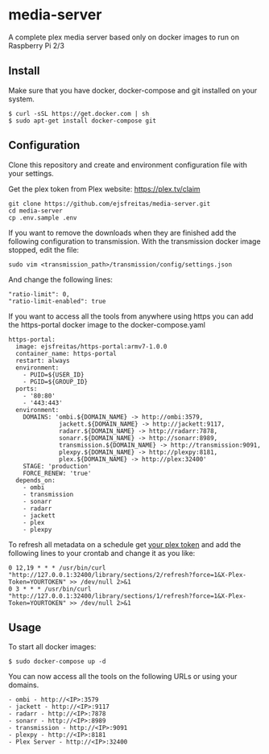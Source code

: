 # media-server

A complete plex media server based only on docker images to run on Raspberry Pi 2/3

## Install

Make sure that you have docker,  docker-compose and git installed on your system.

```
$ curl -sSL https://get.docker.com | sh
$ sudo apt-get install docker-compose git
```

## Configuration

Clone this repository and create and environment configuration file with your settings.

Get the plex token from Plex website: https://plex.tv/claim

```
git clone https://github.com/ejsfreitas/media-server.git
cd media-server
cp .env.sample .env
```


If you want to remove the downloads when they are finished add the following configuration to transmission. With the transmission docker image stopped, edit the file:

```
sudo vim <transmission_path>/transmission/config/settings.json
```

And change the following lines:
```
"ratio-limit": 0,
"ratio-limit-enabled": true
```

If you want to access all the tools from anywhere using https you can add the https-portal docker image to the docker-compose.yaml

```
https-portal:
  image: ejsfreitas/https-portal:armv7-1.0.0
  container_name: https-portal
  restart: always
  environment:
    - PUID=${USER_ID}
    - PGID=${GROUP_ID}
  ports:
    - '80:80'
    - '443:443'
  environment:
    DOMAINS: 'ombi.${DOMAIN_NAME} -> http://ombi:3579,
              jackett.${DOMAIN_NAME} -> http://jackett:9117,
              radarr.${DOMAIN_NAME} -> http://radarr:7878,
              sonarr.${DOMAIN_NAME} -> http://sonarr:8989,
              transmission.${DOMAIN_NAME} -> http://transmission:9091,
              plexpy.${DOMAIN_NAME} -> http://plexpy:8181,
              plex.${DOMAIN_NAME} -> http://plex:32400'
    STAGE: 'production'
    FORCE_RENEW: 'true'
  depends_on:
    - ombi
    - transmission
    - sonarr
    - radarr
    - jackett
    - plex
    - plexpy
```

To refresh all metadata on a schedule get [your plex token](https://support.plex.tv/hc/en-us/articles/204059436) and add the following lines to your crontab and change it as you like:
```
0 12,19 * * * /usr/bin/curl "http://127.0.0.1:32400/library/sections/2/refresh?force=1&X-Plex-Token=YOURTOKEN" >> /dev/null 2>&1
0 3 * * * /usr/bin/curl "http://127.0.0.1:32400/library/sections/1/refresh?force=1&X-Plex-Token=YOURTOKEN" >> /dev/null 2>&1
```


## Usage

To start all docker images:
```
$ sudo docker-compose up -d
```

You can now access all the tools on the following URLs or using your domains.
```
- ombi - http://<IP>:3579
- jackett - http://<IP>:9117
- radarr - http://<IP>:7878
- sonarr - http://<IP>:8989
- transmission - http://<IP>:9091
- plexpy - http://<IP>:8181
- Plex Server - http://<IP>:32400
```
